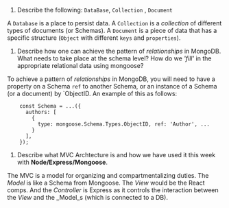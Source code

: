 1. Describe the following: `DataBase`, `Collection` , `Document`

A `Database` is a place to persist data. A `Collection` is a _collection_ of
different types of documents (or Schemas). A `Document` is a piece of data
that has a specific structure (`Object` with different `keys` and `properties`).

1. Describe how one can achieve the pattern of _relationships_ in MongoDB. What
   needs to take place at the schema level? How do we _'fill'_ in the
   appropriate relational data using mongoose?

To achieve a pattern of _relationships_ in MongoDB, you will need to have a
property on a Schema `ref` to another Schema, or an instance of a Schema (or
a document) by `ObjectID. An example of this as follows:

        const Schema = ...({
          authors: [
            {
              type: mongoose.Schema.Types.ObjectID, ref: 'Author', ...
            }
          ],
        });

1. Describe what MVC Archtecture is and how we have used it this week with
   **Node/Express/Mongoose**.

The MVC is a model for organizing and compartmentalizing duties. The _Model_
is like a Schema from Mongoose. The _View_ would be the React comps. And
the _Controller_ is Express as it controls the interaction between the
_View_ and the \_Model_s (which is connected to a DB).
